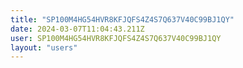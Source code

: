 ```yaml
---
title: "SP100M4HG54HVR8KFJQFS4Z4S7Q637V40C99BJ1QY"
date: 2024-03-07T11:04:43.211Z
user: SP100M4HG54HVR8KFJQFS4Z4S7Q637V40C99BJ1QY
layout: "users"
---
```

    